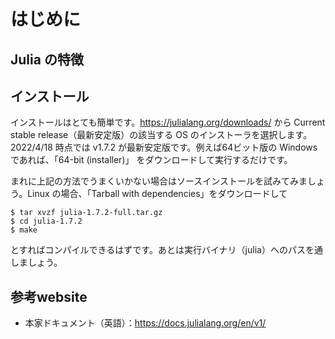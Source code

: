 # はじめに

## Julia の特徴

## インストール
インストールはとても簡単です。https://julialang.org/downloads/ から Current stable release（最新安定版）の該当する OS のインストーラを選択します。2022/4/18 時点では v1.7.2 が最新安定版です。例えば64ビット版の Windows であれば、「64-bit (installer)」 をダウンロードして実行するだけです。

まれに上記の方法でうまくいかない場合はソースインストールを試みてみましょう。Linux の場合、「Tarball with dependencies」をダウンロードして
```
$ tar xvzf julia-1.7.2-full.tar.gz
$ cd julia-1.7.2
$ make
```
とすればコンパイルできるはずです。あとは実行バイナリ（julia）へのパスを通しましょう。

## 参考website
 * 本家ドキュメント（英語）：https://docs.julialang.org/en/v1/
